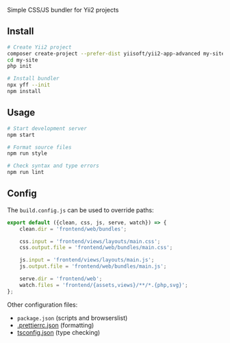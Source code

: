 Simple CSS/JS bundler for Yii2 projects

## Install

```sh
# Create Yii2 project
composer create-project --prefer-dist yiisoft/yii2-app-advanced my-site
cd my-site
php init

# Install bundler
npx yff --init
npm install
```

## Usage

```sh
# Start development server
npm start

# Format source files
npm run style

# Check syntax and type errors
npm run lint
```

## Config

The `build.config.js` can be used to override paths:

```js
export default ({clean, css, js, serve, watch}) => {
    clean.dir = 'frontend/web/bundles';

    css.input = 'frontend/views/layouts/main.css';
    css.output.file = 'frontend/web/bundles/main.css';

    js.input = 'frontend/views/layouts/main.js';
    js.output.file = 'frontend/web/bundles/main.js';

    serve.dir = 'frontend/web';
    watch.files = 'frontend/{assets,views}/**/*.{php,svg}';
};
```

Other configuration files:

-   `package.json` (scripts and browserslist)
-   [.prettierrc.json](https://prettier.io/docs/en/configuration.html) (formatting)
-   [tsconfig.json](https://www.typescriptlang.org/docs/handbook/tsconfig-json.html) (type checking)
